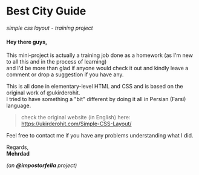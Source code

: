 # Best City Guide

*simple css layout - training project*

#### Hey there guys,

This mini-project is actually a training job done as a homework (as I'm new to all this and in the process of learning)   
and I'd be more than glad if anyone would check it out and kindly leave a comment or drop a suggestion if you have any.

This is all done in elementary-level HTML and CSS and is based on the original work of @ukirderohit.   
I tried to have something a "bit" different by doing it all in Persian (Farsi) language.

> check the original website (in English) here: https://ukirderohit.com/Simple-CSS-Layout/

Feel free to contact me if you have any problems understanding what I did.

Regards,   
**Mehrdad**

*(an **@impostorfella** project)* 

